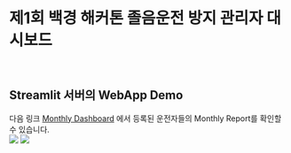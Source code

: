 # 제1회 백경 해커톤 졸음운전 방지 관리자 대시보드</span>

<br/>

## Streamlit 서버의 WebApp Demo</span>
다음 링크 [Monthly Dashboard](https://monthly-dashboard-hackerthon-baekkyung.streamlit.app/) 에서 등록된 운전자들의 Monthly Report를 확인할 수 있습니다. 
<br/>
<img src="![1](https://github.com/user-attachments/assets/4787006c-252a-4acc-b301-72a695f5f76c)">
<img src="![2](https://github.com/user-attachments/assets/f1c048df-f0a8-4e48-b525-53aa64cb1349)">

<br/>

